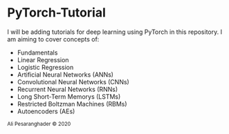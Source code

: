 # PyTorch-Tutorial
I will be adding tutorials for deep learning using PyTorch in this repository. I am aiming to cover concepts of:

* Fundamentals
* Linear Regression
* Logistic Regression
* Artificial Neural Networks (ANNs)
* Convolutional Neural Networks (CNNs)
* Recurrent Neural Networks (RNNs)
* Long Short-Term Memorys (LSTMs)
* Restricted Boltzman Machines (RBMs)
* Autoencoders (AEs)

<sub>Ali Pesaranghader © 2020</sub>
